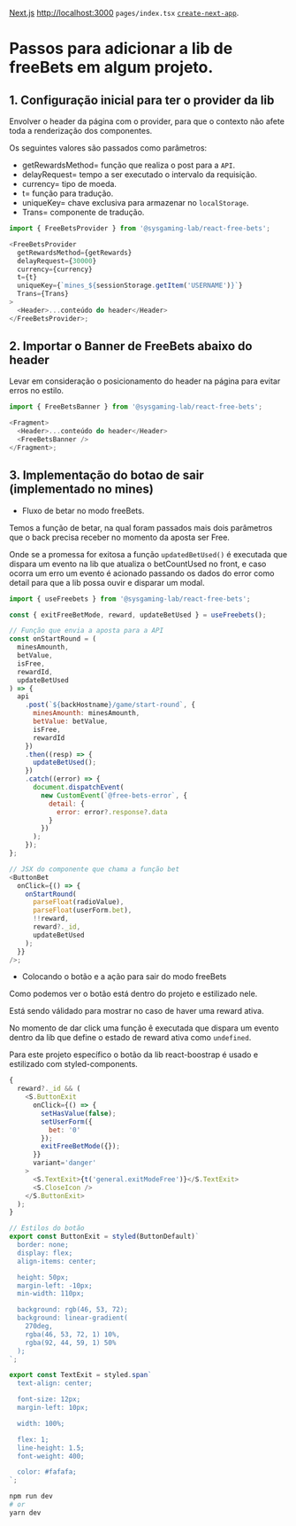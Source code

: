 [Next.js](https://nextjs.org/) [http://localhost:3000](http://localhost:3000) `pages/index.tsx` [`create-next-app`](https://github.com/vercel/next.js/tree/canary/packages/create-next-app).

# Passos para adicionar a lib de freeBets em algum projeto.

## 1. Configuração inicial para ter o provider da lib

Envolver o header da página com o provider, para que o contexto não afete toda a renderização dos componentes.

Os seguintes valores são passados ​​como parâmetros:

- getRewardsMethod= função que realiza o post para a `API`.
- delayRequest= tempo a ser executado o intervalo da requisição.
- currency= tipo de moeda.
- t= função para tradução.
- uniqueKey= chave exclusiva para armazenar no `localStorage`.
- Trans= componente de tradução.

```javascript
import { FreeBetsProvider } from '@sysgaming-lab/react-free-bets';

<FreeBetsProvider
  getRewardsMethod={getRewards}
  delayRequest={30000}
  currency={currency}
  t={t}
  uniqueKey={`mines_${sessionStorage.getItem('USERNAME')}`}
  Trans={Trans}
>
  <Header>...conteúdo do header</Header>
</FreeBetsProvider>;
```

## 2. Importar o Banner de FreeBets abaixo do header

Levar em consideração o posicionamento do header na página para evitar erros no estilo.

```javascript
import { FreeBetsBanner } from '@sysgaming-lab/react-free-bets';

<Fragment>
  <Header>...conteúdo do header</Header>
  <FreeBetsBanner />
</Fragment>;
```

## 3. Implementação do botao de sair (implementado no mines)

- Fluxo de betar no modo freeBets.

Temos a função de betar, na qual foram passados ​​mais dois parâmetros que o back precisa receber no momento da aposta ser Free.

Onde se a promessa for exitosa a função `updatedBetUsed()` é executada que dispara um evento na lib que atualiza o betCountUsed no front, e caso ocorra um erro um evento é acionado passando os dados do error como detail para que a lib possa ouvir e disparar um modal.

```javascript
import { useFreebets } from '@sysgaming-lab/react-free-bets';

const { exitFreeBetMode, reward, updateBetUsed } = useFreebets();

// Função que envia a aposta para a API
const onStartRound = (
  minesAmounth,
  betValue,
  isFree,
  rewardId,
  updateBetUsed
) => {
  api
    .post(`${backHostname}/game/start-round`, {
      minesAmounth: minesAmounth,
      betValue: betValue,
      isFree,
      rewardId
    })
    .then((resp) => {
      updateBetUsed();
    })
    .catch((error) => {
      document.dispatchEvent(
        new CustomEvent(`@free-bets-error`, {
          detail: {
            error: error?.response?.data
          }
        })
      );
    });
};

// JSX do componente que chama a função bet
<ButtonBet
  onClick={() => {
    onStartRound(
      parseFloat(radioValue),
      parseFloat(userForm.bet),
      !!reward,
      reward?._id,
      updateBetUsed
    );
  }}
/>;
```

- Colocando o botão e a ação para sair do modo freeBets

Como podemos ver o botão está dentro do projeto e estilizado nele.

Está sendo válidado para mostrar no caso de haver uma reward ativa.

No momento de dar click uma função ê executada que dispara um evento dentro da lib que define o estado de reward ativa como `undefined`.

Para este projeto específico o botão da lib react-boostrap é usado e estilizado com styled-components.

```javascript
{
  reward?._id && (
    <S.ButtonExit
      onClick={() => {
        setHasValue(false);
        setUserForm({
          bet: '0'
        });
        exitFreeBetMode({});
      }}
      variant='danger'
    >
      <S.TextExit>{t('general.exitModeFree')}</S.TextExit>
      <S.CloseIcon />
    </S.ButtonExit>
  );
}

// Estilos do botão
export const ButtonExit = styled(ButtonDefault)`
  border: none;
  display: flex;
  align-items: center;

  height: 50px;
  margin-left: -10px;
  min-width: 110px;

  background: rgb(46, 53, 72);
  background: linear-gradient(
    270deg,
    rgba(46, 53, 72, 1) 10%,
    rgba(92, 44, 59, 1) 50%
  );
`;

export const TextExit = styled.span`
  text-align: center;

  font-size: 12px;
  margin-left: 10px;

  width: 100%;

  flex: 1;
  line-height: 1.5;
  font-weight: 400;

  color: #fafafa;
`;
```

```bash
npm run dev
# or
yarn dev
```
